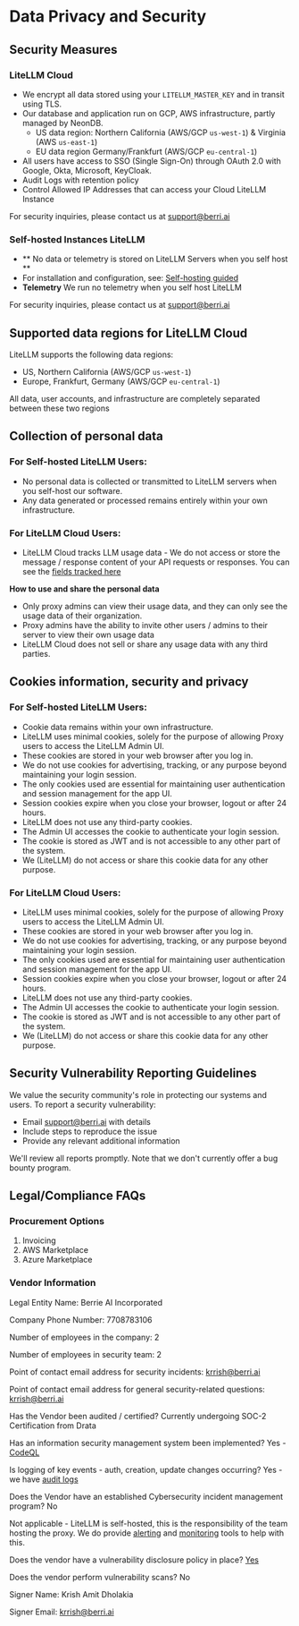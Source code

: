 # Data Privacy and Security

## Security Measures

### LiteLLM Cloud

- We encrypt all data stored using your `LITELLM_MASTER_KEY` and in transit using TLS.
- Our database and application run on GCP, AWS infrastructure, partly managed by NeonDB.
    - US data region: Northern California (AWS/GCP `us-west-1`) & Virginia (AWS `us-east-1`)
    - EU data region Germany/Frankfurt (AWS/GCP `eu-central-1`)
- All users have access to SSO (Single Sign-On) through OAuth 2.0 with Google, Okta, Microsoft, KeyCloak. 
- Audit Logs with retention policy
- Control Allowed IP Addresses that can access your Cloud LiteLLM Instance

For security inquiries, please contact us at support@berri.ai

### Self-hosted Instances LiteLLM

- ** No data or telemetry is stored on LiteLLM Servers when you self host **
- For installation and configuration, see: [Self-hosting guided](../docs/proxy/deploy.md)
- **Telemetry** We run no telemetry when you self host LiteLLM

For security inquiries, please contact us at support@berri.ai

## Supported data regions for LiteLLM Cloud

LiteLLM supports the following data regions:

- US, Northern California (AWS/GCP `us-west-1`)
- Europe, Frankfurt, Germany (AWS/GCP `eu-central-1`)

All data, user accounts, and infrastructure are completely separated between these two regions

## Collection of personal data

### For Self-hosted LiteLLM Users:
- No personal data is collected or transmitted to LiteLLM servers when you self-host our software.
- Any data generated or processed remains entirely within your own infrastructure.

### For LiteLLM Cloud Users:
- LiteLLM Cloud tracks LLM usage data - We do not access or store the message / response content of your API requests or responses. You can see the [fields tracked here](https://github.com/BerriAI/litellm/blob/main/schema.prisma#L174)

**How to use and share the personal data**
- Only proxy admins can view their usage data, and they can only see the usage data of their organization.
- Proxy admins have the ability to invite other users / admins to their server to view their own usage data
- LiteLLM Cloud does not sell or share any usage data with any third parties.

## Cookies information, security and privacy

### For Self-hosted LiteLLM Users:
- Cookie data remains within your own infrastructure.
- LiteLLM uses minimal cookies, solely for the purpose of allowing Proxy users to access the LiteLLM Admin UI.
- These cookies are stored in your web browser after you log in.
- We do not use cookies for advertising, tracking, or any purpose beyond maintaining your login session.
- The only cookies used are essential for maintaining user authentication and session management for the app UI.
- Session cookies expire when you close your browser, logout or after 24 hours.
- LiteLLM does not use any third-party cookies.
- The Admin UI accesses the cookie to authenticate your login session.
- The cookie is stored as JWT and is not accessible to any other part of the system.
- We (LiteLLM) do not access or share this cookie data for any other purpose.


### For LiteLLM Cloud Users:
- LiteLLM uses minimal cookies, solely for the purpose of allowing Proxy users to access the LiteLLM Admin UI.
- These cookies are stored in your web browser after you log in.
- We do not use cookies for advertising, tracking, or any purpose beyond maintaining your login session.
- The only cookies used are essential for maintaining user authentication and session management for the app UI.
- Session cookies expire when you close your browser, logout or after 24 hours.
- LiteLLM does not use any third-party cookies.
- The Admin UI accesses the cookie to authenticate your login session.
- The cookie is stored as JWT and is not accessible to any other part of the system.
- We (LiteLLM) do not access or share this cookie data for any other purpose.

## Security Vulnerability Reporting Guidelines

We value the security community's role in protecting our systems and users. To report a security vulnerability:

- Email support@berri.ai with details
- Include steps to reproduce the issue
- Provide any relevant additional information

We'll review all reports promptly. Note that we don't currently offer a bug bounty program.

## Legal/Compliance FAQs

### Procurement Options

1. Invoicing
2. AWS Marketplace
3. Azure Marketplace

### Vendor Information

Legal Entity Name: Berrie AI Incorporated

Company Phone Number: 7708783106 

Number of employees in the company: 2

Number of employees in security team: 2

Point of contact email address for security incidents: krrish@berri.ai

Point of contact email address for general security-related questions: krrish@berri.ai 

Has the Vendor been audited / certified? Currently undergoing SOC-2 Certification from Drata 

Has an information security management system been implemented? Yes - [CodeQL](https://codeql.github.com/)

Is logging of key events - auth, creation, update changes occurring? Yes - we have [audit logs](https://docs.litellm.ai/docs/proxy/multiple_admins#1-switch-on-audit-logs)

Does the Vendor have an established Cybersecurity incident management program? No 

Not applicable - LiteLLM is self-hosted, this is the responsibility of the team hosting the proxy. We do provide [alerting](https://docs.litellm.ai/docs/proxy/alerting) and [monitoring](https://docs.litellm.ai/docs/proxy/prometheus) tools to help with this. 

Does the vendor have a vulnerability disclosure policy in place? [Yes](https://github.com/BerriAI/litellm?tab=security-ov-file#security-vulnerability-reporting-guidelines)

Does the vendor perform vulnerability scans? No 

Signer Name: Krish Amit Dholakia

Signer Email: krrish@berri.ai

